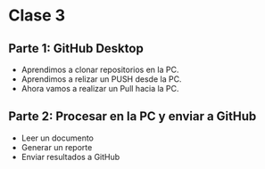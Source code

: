 # Clase 3

## Parte 1: GitHub Desktop

- Aprendimos a clonar repositorios en la PC.
- Aprendimos a relizar un PUSH desde la PC.
- Ahora vamos a realizar un Pull hacia la PC.

## Parte 2: Procesar en la PC y enviar a GitHub
- Leer un documento
- Generar un reporte
- Enviar resultados a GitHub
